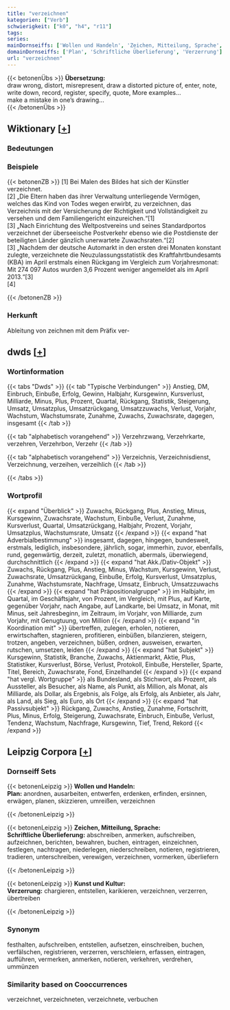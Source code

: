 ```yaml
---
title: "verzeichnen"
kategorien: ["Verb"]
schwierigkeit: ["k0", "h4", "r11"]
tags:
series:
mainDornseiffs: ['Wollen und Handeln', 'Zeichen, Mitteilung, Sprache', 'Kunst und Kultur']
domainDornseiffs: ['Plan', 'Schriftliche Überlieferung', 'Verzerrung']
url: "verzeichnen"
---
```


{{< betonenÜbs >}}
**Übersetzung:**  
draw wrong, distort, misrepresent, draw a distorted picture of, enter, note, write down, record, register, specify, quote, More examples...  
make a mistake in one’s drawing...  
{{< /betonenÜbs >}}

## Wiktionary [[+](https://de.wiktionary.org/wiki/verzeichnen)]

### Bedeutungen

### Beispiele
{{< betonenZB >}}
[1] Bei Malen des Bildes hat sich der Künstler verzeichnet.  
[2] „Die Eltern haben das ihrer Verwaltung unterliegende Vermögen, welches das Kind von Todes wegen erwirbt, zu verzeichnen, das Verzeichnis mit der Versicherung der Richtigkeit und Vollständigkeit zu versehen und dem Familiengericht einzureichen.“[1]  
[3] „Nach Einrichtung des Weltpostvereins und seines Standardportos verzeichnet der überseeische Postverkehr ebenso wie die Postdienste der beteiligten Länder gänzlich unerwartete Zuwachsraten.“[2]  
[3] „Nachdem der deutsche Automarkt in den ersten drei Monaten konstant zulegte, verzeichnete die Neuzulassungsstatistik des Kraftfahrtbundesamts (KBA) im April erstmals einen Rückgang im Vergleich zum Vorjahresmonat: Mit 274 097 Autos wurden 3,6 Prozent weniger angemeldet als im April 2013.“[3]  
[4]  

{{< /betonenZB >}}
### Herkunft
Ableitung von zeichnen mit dem Präfix ver-  



## dwds [[+](https://www.dwds.de/wb/verzeichnen)]

### Wortinformation
{{< tabs "Dwds" >}}
{{< tab "Typische Verbindungen" >}}
Anstieg, DM, Einbruch, Einbuße, Erfolg, Gewinn, Halbjahr, Kursgewinn, Kursverlust, Milliarde, Minus, Plus, Prozent, Quartal, Rückgang, Statistik, Steigerung, Umsatz, Umsatzplus, Umsatzrückgang, Umsatzzuwachs, Verlust, Vorjahr, Wachstum, Wachstumsrate, Zunahme, Zuwachs, Zuwachsrate, dagegen, insgesamt
{{< /tab >}}

{{< tab "alphabetisch vorangehend" >}}
Verzehrzwang, Verzehrkarte, verzehren, Verzehrbon, Verzehr
{{< /tab >}}

{{< tab "alphabetisch vorangehend" >}}
Verzeichnis, Verzeichnisdienst, Verzeichnung, verzeihen, verzeihlich
{{< /tab >}}

{{< /tabs >}}

### Wortprofil
{{< expand "Überblick" >}} Zuwachs, Rückgang, Plus, Anstieg, Minus, Kursgewinn, Zuwachsrate, Wachstum, Einbuße, Verlust, Zunahme, Kursverlust, Quartal, Umsatzrückgang, Halbjahr, Prozent, Vorjahr, Umsatzplus, Wachstumsrate, Umsatz {{< /expand >}}
{{< expand "hat Adverbialbestimmung" >}} insgesamt, dagegen, hingegen, bundesweit, erstmals, lediglich, insbesondere, jährlich, sogar, immerhin, zuvor, ebenfalls, rund, gegenwärtig, derzeit, zuletzt, monatlich, abermals, überwiegend, durchschnittlich {{< /expand >}}
{{< expand "hat Akk./Dativ-Objekt" >}} Zuwachs, Rückgang, Plus, Anstieg, Minus, Wachstum, Kursgewinn, Verlust, Zuwachsrate, Umsatzrückgang, Einbuße, Erfolg, Kursverlust, Umsatzplus, Zunahme, Wachstumsrate, Nachfrage, Umsatz, Einbruch, Umsatzzuwachs {{< /expand >}}
{{< expand "hat Präpositionalgruppe" >}} im Halbjahr, im Quartal, im Geschäftsjahr, von Prozent, im Vergleich, mit Plus, auf Karte, gegenüber Vorjahr, nach Angabe, auf Landkarte, bei Umsatz, in Monat, mit Minus, seit Jahresbeginn, im Zeitraum, im Vorjahr, von Milliarde, zum Vorjahr, mit Genugtuung, von Million {{< /expand >}}
{{< expand "in Koordination mit" >}} übertreffen, zulegen, erholen, notieren, erwirtschaften, stagnieren, profitieren, einbüßen, bilanzieren, steigern, trotzen, angeben, verzeichnen, büßen, ordnen, ausweisen, erwarten, rutschen, umsetzen, leiden {{< /expand >}}
{{< expand "hat Subjekt" >}} Kursgewinn, Statistik, Branche, Zuwachs, Aktienmarkt, Aktie, Plus, Statistiker, Kursverlust, Börse, Verlust, Protokoll, Einbuße, Hersteller, Sparte, Titel, Bereich, Zuwachsrate, Fond, Einzelhandel {{< /expand >}}
{{< expand "hat vergl. Wortgruppe" >}} als Bundesland, als Stichwort, als Prozent, als Aussteller, als Besucher, als Name, als Punkt, als Million, als Monat, als Milliarde, als Dollar, als Ergebnis, als Folge, als Erfolg, als Anbieter, als Jahr, als Land, als Sieg, als Euro, als Ort {{< /expand >}}
{{< expand "hat Passivsubjekt" >}} Rückgang, Zuwachs, Anstieg, Zunahme, Fortschritt, Plus, Minus, Erfolg, Steigerung, Zuwachsrate, Einbruch, Einbuße, Verlust, Tendenz, Wachstum, Nachfrage, Kursgewinn, Tief, Trend, Rekord {{< /expand >}}

## Leipzig Corpora [[+](https://corpora.uni-leipzig.de/en/res?word=verzeichnen&corpusId=deu_newscrawl-public_2018)]

### Dornseiff Sets
{{< betonenLeipzig >}}
**Wollen und Handeln:**  
**Plan:** anordnen, ausarbeiten, entwerfen, erdenken, erfinden, ersinnen, erwägen, planen, skizzieren, umreißen, verzeichnen  

{{< /betonenLeipzig >}}


{{< betonenLeipzig >}}
**Zeichen, Mitteilung, Sprache:**  
**Schriftliche Überlieferung:** abschreiben, anmerken, aufschreiben, aufzeichnen, berichten, bewahren, buchen, eintragen, einzeichnen, festlegen, nachtragen, niederlegen, niederschreiben, notieren, registrieren, tradieren, unterschreiben, verewigen, verzeichnen, vormerken, überliefern  

{{< /betonenLeipzig >}}


{{< betonenLeipzig >}}
**Kunst und Kultur:**  
**Verzerrung:** chargieren, entstellen, karikieren, verzeichnen, verzerren, übertreiben  

{{< /betonenLeipzig >}}

### Synonym
festhalten, aufschreiben, entstellen, aufsetzen, einschreiben, buchen, verfälschen, registrieren, verzerren, verschleiern, erfassen, eintragen, aufführen, vermerken, anmerken, notieren, verkehren, verdrehen, ummünzen


### Similarity based on Cooccurrences
verzeichnet, verzeichneten, verzeichnete, verbuchen

